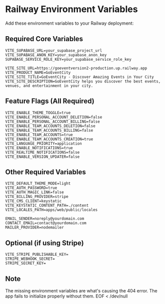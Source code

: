 # Railway Environment Variables

Add these environment variables to your Railway deployment:

## Required Core Variables
```
VITE_SUPABASE_URL=your_supabase_project_url
VITE_SUPABASE_ANON_KEY=your_supabase_anon_key
SUPABASE_SERVICE_ROLE_KEY=your_supabase_service_role_key

VITE_SITE_URL=https://goeventversion2-production.up.railway.app
VITE_PRODUCT_NAME=GoEventCity
VITE_SITE_TITLE=GoEventCity - Discover Amazing Events in Your City
VITE_SITE_DESCRIPTION=GoEventCity helps you discover the best events, venues, and entertainment in your city.
```

## Feature Flags (All Required)
```
VITE_ENABLE_THEME_TOGGLE=true
VITE_ENABLE_PERSONAL_ACCOUNT_DELETION=false
VITE_ENABLE_PERSONAL_ACCOUNT_BILLING=false
VITE_ENABLE_TEAM_ACCOUNTS_DELETION=false
VITE_ENABLE_TEAM_ACCOUNTS_BILLING=false
VITE_ENABLE_TEAM_ACCOUNTS=true
VITE_ENABLE_TEAM_ACCOUNTS_CREATION=true
VITE_LANGUAGE_PRIORITY=application
VITE_ENABLE_NOTIFICATIONS=true
VITE_REALTIME_NOTIFICATIONS=false
VITE_ENABLE_VERSION_UPDATER=false
```

## Other Required Variables
```
VITE_DEFAULT_THEME_MODE=light
VITE_AUTH_PASSWORD=true
VITE_AUTH_MAGIC_LINK=false
VITE_BILLING_PROVIDER=stripe
VITE_CMS_CLIENT=keystatic
VITE_KEYSTATIC_CONTENT_PATH=./content
VITE_LOCALES_PATH=apps/web/public/locales

EMAIL_SENDER=noreply@yourdomain.com
CONTACT_EMAIL=contact@yourdomain.com
MAILER_PROVIDER=nodemailer
```

## Optional (if using Stripe)
```
VITE_STRIPE_PUBLISHABLE_KEY=
STRIPE_WEBHOOK_SECRET=
STRIPE_SECRET_KEY=
```

## Note
The missing environment variables are what's causing the 404 error. The app fails to initialize properly without them.
EOF < /dev/null
